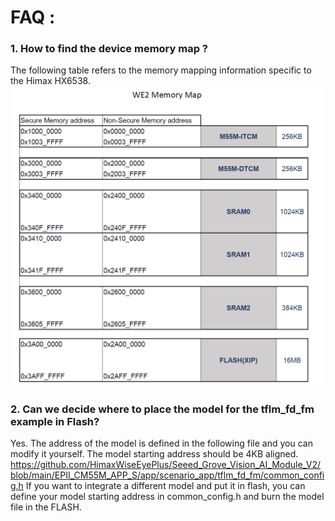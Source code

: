 # FAQ :
### 1. How to find the device memory map ?
The following table refers to the memory mapping information specific to the Himax HX6538.
    ![alt text](images/we2_memory_map.png)

### 2. Can we decide where to place the model for the tflm_fd_fm example in Flash?
Yes. The address of the model is defined in the following file and you can modify it yourself. The model starting address should be 4KB aligned.
https://github.com/HimaxWiseEyePlus/Seeed_Grove_Vision_AI_Module_V2/blob/main/EPII_CM55M_APP_S/app/scenario_app/tflm_fd_fm/common_config.h
If you want to integrate a different model and put it in flash, you can define your model starting address in common_config.h and burn the model file in the FLASH.